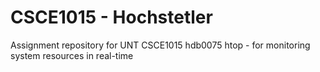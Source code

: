 # CSCE1015 - Hochstetler
Assignment repository for UNT CSCE1015
hdb0075
htop - for monitoring system resources in real-time

